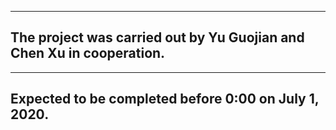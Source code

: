 
---------------------------------------------------------------------
The project was carried out by Yu Guojian and Chen Xu in cooperation.
---------------------------------------------------------------------

-----------------------------------------------------
Expected to be completed before 0:00 on July 1, 2020.
-----------------------------------------------------

